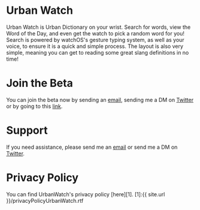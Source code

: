 # Urban Watch
Urban Watch is Urban Dictionary on your wrist. Search for words, view the Word of the Day, and even get the watch to pick a random word for you! Search is powered by watchOS's gesture typing system, as well as your voice, to ensure it is a quick and simple process. The layout is also very simple, meaning you can get to reading some great slang definitions in no time!

# Join the Beta
You can join the beta now by sending an [email](mailto:archergsdev@gmail.com), sending me a DM on [Twitter](https://twitter.com/Archergs14) or by going to this [link](https://testflight.apple.com/join/CB3q9OoK).

# Support
If you need assistance, please send me an [email](mailto:archergsdev@gmail.com) or send me a DM on [Twitter](https://twitter.com/Archergs14).

# Privacy Policy
You can find UrbanWatch's privacy policy [here][1].
[1]:{{ site.url }}/privacyPolicyUrbanWatch.rtf
